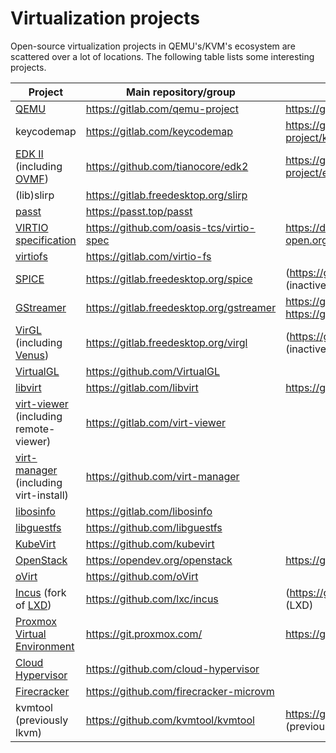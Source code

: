 # Virtualization projects

Open-source virtualization projects in QEMU's/KVM's ecosystem are scattered over a lot of locations. The following table lists some interesting projects.

Project | Main repository/group | Mirrors
--- | --- | ---
[QEMU](https://www.qemu.org/) | https://gitlab.com/qemu-project | https://github.com/qemu
keycodemap | https://gitlab.com/keycodemap | https://gitlab.com/qemu-project/keycodemapdb
[EDK II](https://www.tianocore.org/) (including [OVMF](https://github.com/tianocore/tianocore.github.io/wiki/OVMF)) | https://github.com/tianocore/edk2 | https://gitlab.com/qemu-project/edk2
(lib)slirp | https://gitlab.freedesktop.org/slirp
[passt](https://passt.top/) | https://passt.top/passt 
[VIRTIO specification](https://www.oasis-open.org/committees/virtio/) | https://github.com/oasis-tcs/virtio-spec | https://docs.oasis-open.org/virtio/virtio/
[virtiofs](https://virtio-fs.gitlab.io/) | https://gitlab.com/virtio-fs
[SPICE](https://www.spice-space.org/) | https://gitlab.freedesktop.org/spice | (https://github.com/spice) (inactive)
[GStreamer](https://gstreamer.freedesktop.org/) | https://gitlab.freedesktop.org/gstreamer | https://github.com/gstreamer <br> https://gitlab.com/gstreamer
[VirGL](https://docs.mesa3d.org/drivers/virgl.html) (including [Venus](https://docs.mesa3d.org/drivers/venus.html)) | https://gitlab.freedesktop.org/virgl | (https://github.com/virgil3d) (inactive)
[VirtualGL](https://virtualgl.org/) | https://github.com/VirtualGL
[libvirt](https://libvirt.org/) | https://gitlab.com/libvirt | https://github.com/libvirt
[virt-viewer](https://virt-manager.org/#footer) (including remote-viewer) | https://gitlab.com/virt-viewer 
[virt-manager](https://virt-manager.org/) (including virt-install) | https://github.com/virt-manager
[libosinfo](https://libosinfo.org/) | https://gitlab.com/libosinfo
[libguestfs](https://libguestfs.org/) | https://github.com/libguestfs
[KubeVirt](https://kubevirt.io/) | https://github.com/kubevirt
[OpenStack](https://www.openstack.org/) | https://opendev.org/openstack | https://github.com/openstack
[oVirt](https://www.ovirt.org/) | https://github.com/oVirt
[Incus](https://linuxcontainers.org/incus/) (fork of [LXD](https://canonical.com/lxd)) | https://github.com/lxc/incus | (https://github.com/canonical/lxd) (LXD)
[Proxmox Virtual Environment](https://proxmox.com/en/proxmox-virtual-environment/overview) | https://git.proxmox.com/ | https://github.com/proxmox
[Cloud Hypervisor](https://www.cloudhypervisor.org/) | https://github.com/cloud-hypervisor
[Firecracker](https://firecracker-microvm.github.io/) | https://github.com/firecracker-microvm
kvmtool (previously lkvm) | https://github.com/kvmtool/kvmtool | https://github.com/lkvm/lkvm (previously)
